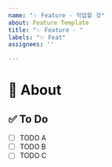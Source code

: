 ```yaml
---
name: "✨ Feature - 작업할 것"
about: Feature Template
title: "✨ Feature - "
labels: "✨ Feat"
assignees: ''

---
```


# 📄 About
<!-- 해당 이슈에서 작업할 내용을 작성해주세요. -->

## ✅ To Do
<!-- 해당 이슈와 관련된 할 일을 작성해주세요. 할 일을 완료했다면 체크 표시로 기록해주세요. -->
- [ ] TODO A
- [ ] TODO B
- [ ] TODO C
